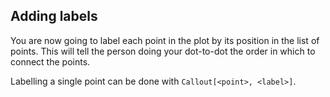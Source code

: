 ## Adding labels

You are now going to label each point in the plot by its position in the list of points.
This will tell the person doing your dot-to-dot the order in which to connect the points.

Labelling a single point can be done with `Callout[<point>, <label>]`.